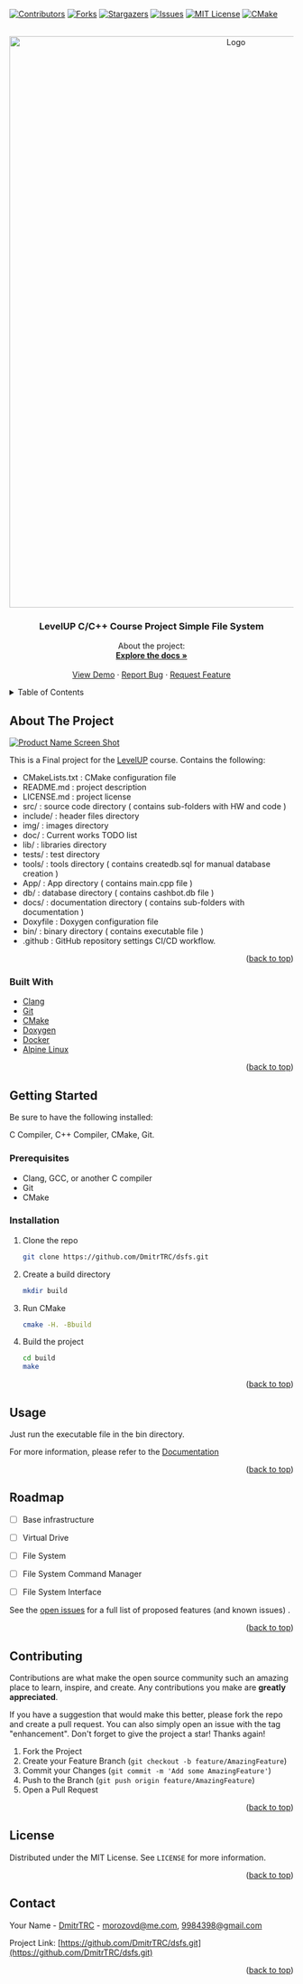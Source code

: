 <div id="top"></div>




<!-- PROJECT SHIELDS -->
<!--
*** I'm using markdown "reference style" links for readability.
*** Reference links are enclosed in brackets [ ] instead of parentheses ( ).
*** See the bottom of this document for the declaration of the reference variables
*** for contributors-url, forks-url, etc. This is an optional, concise syntax you may use.
*** https://www.markdownguide.org/basic-syntax/#reference-style-links
-->
[![Contributors][contributors-shield]][contributors-url]
[![Forks][forks-shield]][forks-url]
[![Stargazers][stars-shield]][stars-url]
[![Issues][issues-shield]][issues-url]
[![MIT License][license-shield]][license-url]
[![CMake][status-shield]][status-url]



<!-- PROJECT LOGO -->
<br />
<div align="center">
  <a href="https://github.com/DmitrTRC/dsfd.git">
    <img src="img/logo.png" alt="Logo" width="788" height="1011">
  </a>

<h3 align="center">LevelUP C/C++ Course Project Simple File System</h3>

  <p align="center">
    About the project:
    <br />
    <a href="https://dmitrtrc.github.io/dsfs/"><strong>Explore the docs »</strong></a>
    <br />
    <br />
    <a href="https://github.com/DmitrTRC/dsfs.git">View Demo</a>
    ·
    <a href="https://github.com/DmitrTRC/dsfs.git/issues">Report Bug</a>
    ·
    <a href="https://github.com/DmitrTRC/dsfs.git/issues">Request Feature</a>
  </p>
</div>



<!-- TABLE OF CONTENTS -->
<details>
  <summary>Table of Contents</summary>
  <ol>
    <li>
      <a href="#about-the-project">About The Project</a>
      <ul>
        <li><a href="#built-with">Built With</a></li>
      </ul>
    </li>
    <li>
      <a href="#getting-started">Getting Started</a>
      <ul>
        <li><a href="#prerequisites">Prerequisites</a></li>
        <li><a href="#installation">Installation</a></li>
      </ul>
    </li>
    <li><a href="#usage">Usage</a></li>
    <li><a href="#roadmap">Roadmap</a></li>
    <li><a href="#contributing">Contributing</a></li>
    <li><a href="#license">License</a></li>
    <li><a href="#contact">Contact</a></li>
    <li><a href="#acknowledgments">Acknowledgments</a></li>
  </ol>
</details>



<!-- ABOUT THE PROJECT -->

## About The Project

[![Product Name Screen Shot][product-screenshot]](https://https://levelp.ru)

This is a Final project for
the [LevelUP](https://levelp.ru/courses/programmirovanie/fundamentals-of-programming-c-level-1/)
course.
Contains the following:

* CMakeLists.txt : CMake configuration file
* README.md : project description
* LICENSE.md : project license
* src/ : source code directory  ( contains sub-folders with HW and code )
* include/ : header files directory
* img/ : images directory
* doc/ : Current works TODO list
* lib/ : libraries directory
* tests/ : test directory
* tools/ : tools directory ( contains createdb.sql for manual database creation )
* App/ : App directory ( contains main.cpp file )
* db/ : database directory ( contains cashbot.db file )
* docs/ : documentation directory ( contains sub-folders with documentation )
* Doxyfile : Doxygen configuration file
* bin/ : binary directory ( contains executable file )
* .github : GitHub repository settings CI/CD workflow.

<p align="right">(<a href="#top">back to top</a>)</p>

### Built With

* [Clang](https://clang.llvm.org/)
* [Git](https://git-scm.com/)
* [CMake](https://cmake.org/)
* [Doxygen](https://www.doxygen.nl/index.html)
* [Docker](https://www.docker.com/)
* [Alpine Linux](https://alpinelinux.org/)

<p align="right">(<a href="#top">back to top</a>)</p>



<!-- GETTING STARTED -->

## Getting Started

Be sure to have the following installed:

C Compiler, C++ Compiler, CMake, Git.

### Prerequisites

* Clang, GCC, or another C compiler
* Git
* CMake

### Installation

1. Clone the repo
   ```sh
   git clone https://github.com/DmitrTRC/dsfs.git
   ```

2. Create a build directory
   ```sh
   mkdir build
   ```
3. Run CMake
   ```sh
   cmake -H. -Bbuild
   ```
4. Build the project
   ```sh
   cd build
   make
   ```

<p align="right">(<a href="#top">back to top</a>)</p>



<!-- USAGE EXAMPLES -->

## Usage

Just run the executable file in the bin directory.

For more information, please refer to
the [Documentation](https://dmitrtrc.github.io/dsfs/)

<p align="right">(<a href="#top">back to top</a>)</p>



<!-- ROADMAP -->

## Roadmap

- [ ] Base infrastructure
- [ ] Virtual Drive
- [ ] File System
- [ ] File System Command Manager
- [ ] File System Interface


See the [open issues](https://github.com/DmitrTRC/dsfs/issues) for a full list of proposed features (and
known issues)
.

<p align="right">(<a href="#top">back to top</a>)</p>



<!-- CONTRIBUTING -->

## Contributing

Contributions are what make the open source community such an amazing place to learn, inspire, and create. Any
contributions you make are **greatly appreciated**.

If you have a suggestion that would make this better, please fork the repo and create a pull request. You can also
simply open an issue with the tag "enhancement". Don't forget to give the project a star! Thanks again!

1. Fork the Project
2. Create your Feature Branch (`git checkout -b feature/AmazingFeature`)
3. Commit your Changes (`git commit -m 'Add some AmazingFeature'`)
4. Push to the Branch (`git push origin feature/AmazingFeature`)
5. Open a Pull Request

<p align="right">(<a href="#top">back to top</a>)</p>



<!-- LICENSE -->

## License

Distributed under the MIT License. See `LICENSE` for more information.

<p align="right">(<a href="#top">back to top</a>)</p> 



<!-- CONTACT -->

## Contact

Your Name - [DmitrTRC](https://twitter.com/twitter_handle) - morozovd@me.com, 9984398@gmail.com

Project Link: [https://github.com/DmitrTRC/dsfs.git](https://github.com/DmitrTRC/dsfs.git)

<p align="right">(<a href="#top">back to top</a>)</p>






<!-- MARKDOWN LINKS & IMAGES -->
<!-- https://www.markdownguide.org/basic-syntax/#reference-style-links -->

[contributors-shield]: https://img.shields.io/github/contributors/DmitrTRC/dsfs.svg?style=for-the-badge

[contributors-url]: https://github.com/DmitrTRC/dsfs/graphs/contributors

[forks-shield]: https://img.shields.io/github/forks/DmitrTRC/dsfs?style=for-the-badge

[forks-url]: https://github.com/github_username/dsfs/network/members

[stars-shield]: https://img.shields.io/github/stars/DmitrTRC/dsfs.svg?style=for-the-badge

[stars-url]: https://github.com/DmitrTRC/dsfs/stargazers

[issues-shield]: https://img.shields.io/github/issues/DmitrTRC/dsfs?style=for-the-badge

[issues-url]: https://github.com/DmitrTRC/dsfs/issues

[license-shield]: https://img.shields.io/github/license/DmitrTRC/dsfs?style=for-the-badge

[license-url]: https://github.com/DmitrTRC/dsfs/blob/main/LICENSE

[product-screenshot]: img/bot_work.jpeg

[status-url]: https://github.com/DmitrTRC/dsfs/actions/workflows/cmake.yml/badge.svghttps://github.com/DmitrTRC/dsfs/actions/workflows/CMake

[status-shield]: https://img.shields.io/github/workflow/status/DmitrTRC/dsfs/CMake?style=for-the-badge


